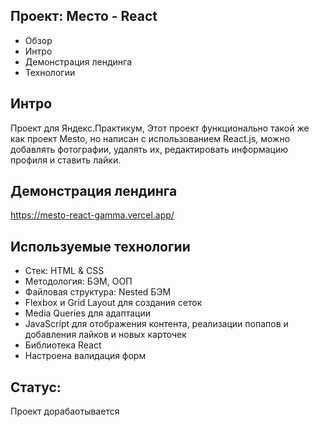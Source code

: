 ## Проект: Место - React
* Обзор
* Интро
* Демонстрация лендинга
* Технологии
## Интро
 Проект для Яндекс.Практикум, Этот проект функционально такой же как проект Mesto, но написан с использованием React.js, можно добавлять фотографии, удалять их, редактировать информацию профиля и ставить лайки.

## Демонстрация лендинга
https://mesto-react-gamma.vercel.app/

## Используемые технологии
* Стек: HTML & CSS
* Методология: БЭМ, ООП
* Файловая структура: Nested БЭМ
* Flexbox и Grid Layout для создания сеток
* Media Queries для адаптации
* JavaScript для отображения контента, реализации попапов и добавления лайков и новых карточек
* Библиотека React
* Настроена валидация форм

## Статус:
Проект дорабаотывается
